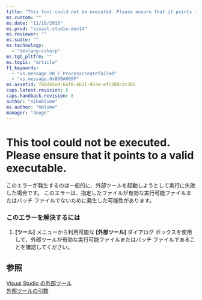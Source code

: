 ```yaml
---
title: "This tool could not be executed. Please ensure that it points to a valid executable. | Microsoft Docs"
ms.custom: ""
ms.date: "11/16/2016"
ms.prod: "visual-studio-dev14"
ms.reviewer: ""
ms.suite: ""
ms.technology: 
  - "devlang-csharp"
ms.tgt_pltfrm: ""
ms.topic: "article"
f1_keywords: 
  - "vs.message.VB_E_Processcreatefailed"
  - "vs.message.0x800A009F"
ms.assetid: fb02b5ed-6af8-4b21-95ae-efc380c2c305
caps.latest.revision: 8
caps.handback.revision: 8
author: "mikeblome"
ms.author: "mblome"
manager: "douge"
---
```

# This tool could not be executed. Please ensure that it points to a valid executable.
このエラーが発生するのは一般的に、外部ツールを起動しようとして実行に失敗した場合です。  このエラーは、指定したファイルが有効な実行可能ファイルまたはバッチ ファイルでないために発生した可能性があります。  
  
### このエラーを解決するには  
  
1.  **\[ツール\]** メニューから利用可能な **\[外部ツール\]** ダイアログ ボックスを使用して、外部ツールが有効な実行可能ファイルまたはバッチ ファイルであることを確認してください。  
  
## 参照  
 [Visual Studio の外部ツール](../Topic/Managing%20External%20Tools.md)   
 [外部ツールの引数](../misc/arguments-for-external-tools.md)